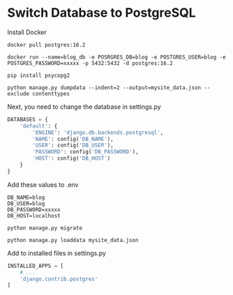 # Switch Database to PostgreSQL

Install Docker

```
docker pull postgres:16.2
```

```
docker run --name=blog_db -e POSRGRES_DB=blog -e POSTGRES_USER=blog -e POSTGRES_PASSWORD=xxxxx -p 5432:5432 -d postgres:16.2
```

```
pip install psycopg2
```

```
python manage.py dumpdata --indent=2 --output=mysite_data.json --exclude contenttypes
```

Next, you need to change the database in settings.py
```python
DATABASES = {
    'default': {
        'ENGINE': 'django.db.backends.postgresql',
        'NAME': config('DB_NAME'),
        'USER': config('DB_USER'),
        'PASSWORD': config('DB_PASSWORD'),
        'HOST': config('DB_HOST')
    }
}
```

Add these values to .env
```env
DB_NAME=blog
DB_USER=blog
DB_PASSWORD=xxxxx
DB_HOST=localhost
```

```
python manage.py migrate
```

```
python manage.py loaddata mysite_data.json
```

Add to installed files in settings.py
```python
INSTALLED_APPS = [
    # ...
    'django.contrib.postgres'
]
```
